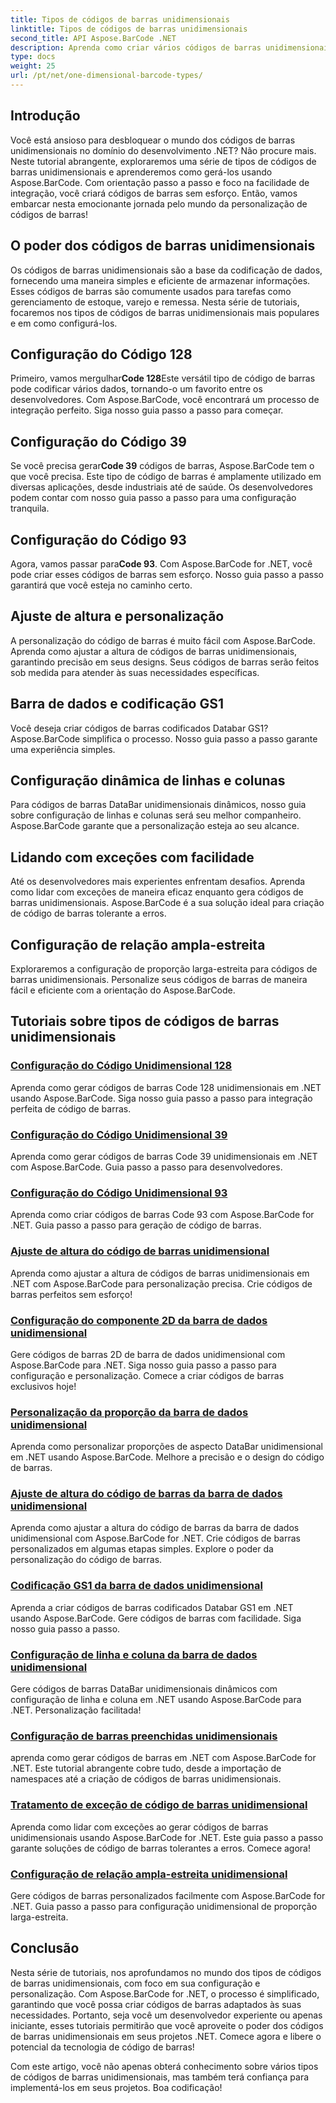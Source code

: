 ```yaml
---
title: Tipos de códigos de barras unidimensionais
linktitle: Tipos de códigos de barras unidimensionais
second_title: API Aspose.BarCode .NET
description: Aprenda como criar vários códigos de barras unidimensionais em .NET usando Aspose.BarCode. Guias passo a passo para geração e personalização de códigos de barras.
type: docs
weight: 25
url: /pt/net/one-dimensional-barcode-types/
---
```


## Introdução

Você está ansioso para desbloquear o mundo dos códigos de barras unidimensionais no domínio do desenvolvimento .NET? Não procure mais. Neste tutorial abrangente, exploraremos uma série de tipos de códigos de barras unidimensionais e aprenderemos como gerá-los usando Aspose.BarCode. Com orientação passo a passo e foco na facilidade de integração, você criará códigos de barras sem esforço. Então, vamos embarcar nesta emocionante jornada pelo mundo da personalização de códigos de barras!

## O poder dos códigos de barras unidimensionais

Os códigos de barras unidimensionais são a base da codificação de dados, fornecendo uma maneira simples e eficiente de armazenar informações. Esses códigos de barras são comumente usados para tarefas como gerenciamento de estoque, varejo e remessa. Nesta série de tutoriais, focaremos nos tipos de códigos de barras unidimensionais mais populares e em como configurá-los.

## Configuração do Código 128

 Primeiro, vamos mergulhar**Code 128**Este versátil tipo de código de barras pode codificar vários dados, tornando-o um favorito entre os desenvolvedores. Com Aspose.BarCode, você encontrará um processo de integração perfeito. Siga nosso guia passo a passo para começar.

## Configuração do Código 39

 Se você precisa gerar**Code 39** códigos de barras, Aspose.BarCode tem o que você precisa. Este tipo de código de barras é amplamente utilizado em diversas aplicações, desde industriais até de saúde. Os desenvolvedores podem contar com nosso guia passo a passo para uma configuração tranquila.

## Configuração do Código 93

 Agora, vamos passar para**Code 93**. Com Aspose.BarCode for .NET, você pode criar esses códigos de barras sem esforço. Nosso guia passo a passo garantirá que você esteja no caminho certo.

## Ajuste de altura e personalização

A personalização do código de barras é muito fácil com Aspose.BarCode. Aprenda como ajustar a altura de códigos de barras unidimensionais, garantindo precisão em seus designs. Seus códigos de barras serão feitos sob medida para atender às suas necessidades específicas.

## Barra de dados e codificação GS1

Você deseja criar códigos de barras codificados Databar GS1? Aspose.BarCode simplifica o processo. Nosso guia passo a passo garante uma experiência simples.

## Configuração dinâmica de linhas e colunas

Para códigos de barras DataBar unidimensionais dinâmicos, nosso guia sobre configuração de linhas e colunas será seu melhor companheiro. Aspose.BarCode garante que a personalização esteja ao seu alcance.

## Lidando com exceções com facilidade

Até os desenvolvedores mais experientes enfrentam desafios. Aprenda como lidar com exceções de maneira eficaz enquanto gera códigos de barras unidimensionais. Aspose.BarCode é a sua solução ideal para criação de código de barras tolerante a erros.

## Configuração de relação ampla-estreita

Exploraremos a configuração de proporção larga-estreita para códigos de barras unidimensionais. Personalize seus códigos de barras de maneira fácil e eficiente com a orientação do Aspose.BarCode.
## Tutoriais sobre tipos de códigos de barras unidimensionais
### [Configuração do Código Unidimensional 128](./one-dimensional-code-128-configuration/)
Aprenda como gerar códigos de barras Code 128 unidimensionais em .NET usando Aspose.BarCode. Siga nosso guia passo a passo para integração perfeita de código de barras.
### [Configuração do Código Unidimensional 39](./one-dimensional-code-39-configuration/)
Aprenda como gerar códigos de barras Code 39 unidimensionais em .NET com Aspose.BarCode. Guia passo a passo para desenvolvedores.
### [Configuração do Código Unidimensional 93](./one-dimensional-code-93-configuration/)
Aprenda como criar códigos de barras Code 93 com Aspose.BarCode for .NET. Guia passo a passo para geração de código de barras.
### [Ajuste de altura do código de barras unidimensional](./one-dimensional-barcode-height-adjustment/)
Aprenda como ajustar a altura de códigos de barras unidimensionais em .NET com Aspose.BarCode para personalização precisa. Crie códigos de barras perfeitos sem esforço!
### [Configuração do componente 2D da barra de dados unidimensional](./one-dimensional-databar-2d-component-configuration/)
Gere códigos de barras 2D de barra de dados unidimensional com Aspose.BarCode para .NET. Siga nosso guia passo a passo para configuração e personalização. Comece a criar códigos de barras exclusivos hoje!
### [Personalização da proporção da barra de dados unidimensional](./one-dimensional-databar-aspect-ratio-customization/)
Aprenda como personalizar proporções de aspecto DataBar unidimensional em .NET usando Aspose.BarCode. Melhore a precisão e o design do código de barras.
### [Ajuste de altura do código de barras da barra de dados unidimensional](./one-dimensional-databar-barcode-height-adjustment/)
Aprenda como ajustar a altura do código de barras da barra de dados unidimensional com Aspose.BarCode for .NET. Crie códigos de barras personalizados em algumas etapas simples. Explore o poder da personalização do código de barras.
### [Codificação GS1 da barra de dados unidimensional](./one-dimensional-databar-gs1-encoding/)
Aprenda a criar códigos de barras codificados Databar GS1 em .NET usando Aspose.BarCode. Gere códigos de barras com facilidade. Siga nosso guia passo a passo.
### [Configuração de linha e coluna da barra de dados unidimensional](./one-dimensional-databar-row-column-configuration/)
Gere códigos de barras DataBar unidimensionais dinâmicos com configuração de linha e coluna em .NET usando Aspose.BarCode para .NET. Personalização facilitada!
### [Configuração de barras preenchidas unidimensionais](./one-dimensional-filled-bars-configuration/)
aprenda como gerar códigos de barras em .NET com Aspose.BarCode for .NET. Este tutorial abrangente cobre tudo, desde a importação de namespaces até a criação de códigos de barras unidimensionais. 
### [Tratamento de exceção de código de barras unidimensional](./one-dimensional-barcode-exception-handling/)
Aprenda como lidar com exceções ao gerar códigos de barras unidimensionais usando Aspose.BarCode for .NET. Este guia passo a passo garante soluções de código de barras tolerantes a erros. Comece agora!
### [Configuração de relação ampla-estreita unidimensional](./one-dimensional-wide-narrow-ratio-configuration/)
Gere códigos de barras personalizados facilmente com Aspose.BarCode for .NET. Guia passo a passo para configuração unidimensional de proporção larga-estreita.

## Conclusão

Nesta série de tutoriais, nos aprofundamos no mundo dos tipos de códigos de barras unidimensionais, com foco em sua configuração e personalização. Com Aspose.BarCode for .NET, o processo é simplificado, garantindo que você possa criar códigos de barras adaptados às suas necessidades. Portanto, seja você um desenvolvedor experiente ou apenas iniciante, esses tutoriais permitirão que você aproveite o poder dos códigos de barras unidimensionais em seus projetos .NET. Comece agora e libere o potencial da tecnologia de código de barras!

Com este artigo, você não apenas obterá conhecimento sobre vários tipos de códigos de barras unidimensionais, mas também terá confiança para implementá-los em seus projetos. Boa codificação!